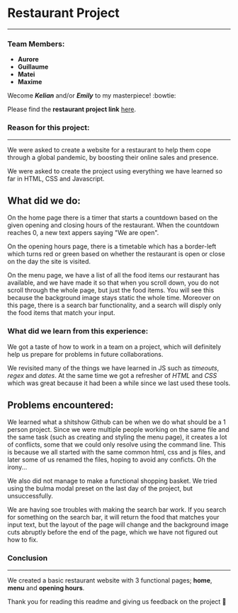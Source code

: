 # Restaurant Project
___________

### Team Members:

- **Aurore** 
- **Guillaume** 
- **Matei**
- **Maxime** 

Wecome ***Kelian*** and/or ***Emily*** to my masterpiece! :bowtie:

Please find the **restaurant project link** [here](https://bluerory.github.io/restaurant/).


### Reason for this project:
________

We were asked to create a website for a restaurant to help them cope through a global pandemic, by boosting their online sales and presence. 

We were asked to create the project using everything we have learned so far in HTML, CSS and Javascript.


## What did we do:

On the home page there is a timer that starts a countdown based on the given opening and closing hours of the restaurant. When the countdown reaches 0, a new text appers saying "We are open".

On the opening hours page, there is a timetable which has a border-left which turns red or green based on whether the restaurant is open or close on the day the site is visited.

On the menu page, we have a list of all the food items our restaurant has available, and we have made it so that when you scroll down, you do not scroll through the whole page, but just the food items. You will see this because the background image stays static the whole time. Moreover on this page, there is a search bar functionality, and a search will disply only the food items that match your input.


### What did we learn from this experience:

We got a taste of how to work in a team on a project, which will definitely help us prepare for problems in future collaborations.

We revisited many of the things we have learned in JS such as *timeouts*, *regex* and *dates*. At the same time we got a refresher of *HTML* and *CSS* which was great because it had been a while since we last used these tools.


## Problems encountered:

We learned what a shitshow Github can be when we do what should be a 1 person project. Since we were multiple people working on the same file and the same task (such as creating and styling the menu page), it creates a lot of conflicts, some that we could only resolve using the command line. This is because we all started with the same common html, css and js files, and later some of us renamed the files, hoping to avoid any conficts. Oh the irony...

We also did not manage to make a functional shopping basket. We tried using the bulma modal preset on the last day of the project, but unsuccessfully. 

We are having soe troubles with making the search bar work. If you search for something on the search bar, it will return the food that matches your input text, but the layout of the page will change and the background image cuts abruptly before the end of the page, which we have not figured out how to fix.


### Conclusion
_____

We created a basic restaurant website with 3 functional pages; **home**, **menu** and **opening hours**.

Thank you for reading this readme and giving us feedback on the project :punch: 

